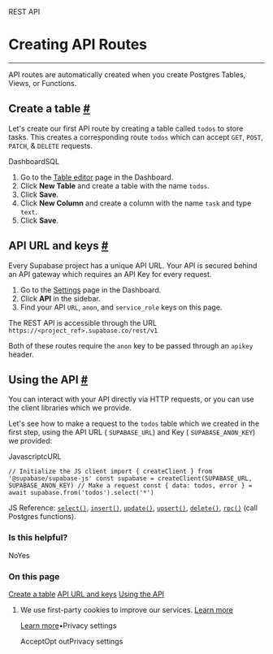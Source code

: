 REST API

# Creating API Routes

* * *

API routes are automatically created when you create Postgres Tables, Views, or Functions.

## Create a table [\#](https://supabase.com/docs/guides/api/creating-routes\#create-a-table)

Let's create our first API route by creating a table called `todos` to store tasks.
This creates a corresponding route `todos` which can accept `GET`, `POST`, `PATCH`, & `DELETE` requests.

DashboardSQL

1. Go to the [Table editor](https://supabase.com/dashboard/project/_/editor) page in the Dashboard.
2. Click **New Table** and create a table with the name `todos`.
3. Click **Save**.
4. Click **New Column** and create a column with the name `task` and type `text`.
5. Click **Save**.

## API URL and keys [\#](https://supabase.com/docs/guides/api/creating-routes\#api-url-and-keys)

Every Supabase project has a unique API URL. Your API is secured behind an API gateway which requires an API Key for every request.

1. Go to the [Settings](https://supabase.com/dashboard/project/_/settings/general) page in the Dashboard.
2. Click **API** in the sidebar.
3. Find your API `URL`, `anon`, and `service_role` keys on this page.

The REST API is accessible through the URL `https://<project_ref>.supabase.co/rest/v1`

Both of these routes require the `anon` key to be passed through an `apikey` header.

## Using the API [\#](https://supabase.com/docs/guides/api/creating-routes\#using-the-api)

You can interact with your API directly via HTTP requests, or you can use the client libraries which we provide.

Let's see how to make a request to the `todos` table which we created in the first step,
using the API URL ( `SUPABASE_URL`) and Key ( `SUPABASE_ANON_KEY`) we provided:

JavascriptcURL

`
// Initialize the JS client
import { createClient } from '@supabase/supabase-js'
const supabase = createClient(SUPABASE_URL, SUPABASE_ANON_KEY)
// Make a request
const { data: todos, error } = await supabase.from('todos').select('*')
`

JS Reference: [`select()`](https://supabase.com/docs/reference/javascript/select),
[`insert()`](https://supabase.com/docs/reference/javascript/insert),
[`update()`](https://supabase.com/docs/reference/javascript/update),
[`upsert()`](https://supabase.com/docs/reference/javascript/upsert),
[`delete()`](https://supabase.com/docs/reference/javascript/delete),
[`rpc()`](https://supabase.com/docs/reference/javascript/rpc) (call Postgres functions).

### Is this helpful?

NoYes

### On this page

[Create a table](https://supabase.com/docs/guides/api/creating-routes#create-a-table) [API URL and keys](https://supabase.com/docs/guides/api/creating-routes#api-url-and-keys) [Using the API](https://supabase.com/docs/guides/api/creating-routes#using-the-api)

1. We use first-party cookies to improve our services. [Learn more](https://supabase.com/privacy#8-cookies-and-similar-technologies-used-on-our-european-services)



   [Learn more](https://supabase.com/privacy#8-cookies-and-similar-technologies-used-on-our-european-services)•Privacy settings





   AcceptOpt outPrivacy settings